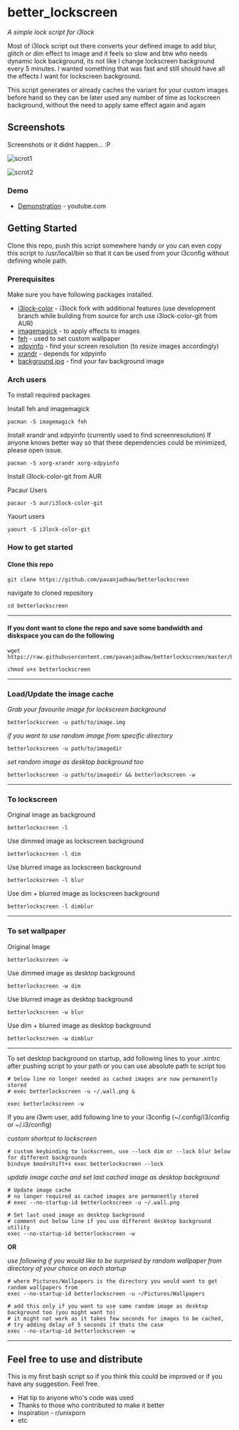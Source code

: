 # better_lockscreen
*A simple lock script for i3lock*

Most of i3lock script out there converts your defined image to add blur, glitch or dim effect to image and it feels so slow and btw who needs dynamic lock background,
its not like I change lockscreen background every 5 minutes.
I wanted something that was fast and still should have all the effects I want for lockscreen background.

This script generates or already caches the variant for your custom images before hand so they can be later used any number of time as lockscreen background,
without the need to apply same effect again and again

## Screenshots

Screenshots or it didnt happen... :P

![scrot1](https://github.com/pavanjadhaw/betterlockscreen.demo/raw/master/scrots/scrot1.png "scrot1.png")

![scrot2](https://github.com/pavanjadhaw/betterlockscreen.demo/raw/master/scrots/scrot2.png "scrot2.png")

### Demo

* [Demonstration](https://www.youtube.com/watch?v=9Ng5FZwnn6M&feature=youtu.be) - youtube.com

## Getting Started

Clone this repo, push this script somewhere handy or you can even copy this script to /usr/local/bin so that it can be used from your i3config without defining whole path.

### Prerequisites

Make sure you have following packages installed.

* [i3lock-color](https://github.com/PandorasFox/i3lock-color) - i3lock fork with additional features (use development branch while building from source for arch use i3lock-color-git from AUR)
* [imagemagick](https://www.imagemagick.org/script/index.php) - to apply effects to images
* [feh](https://feh.finalrewind.org/) - used to set custom wallpaper
* [xdpyinfo](https://www.x.org/archive/X11R7.7/doc/man/man1/xdpyinfo.1.xhtml) - find your screen resolution (to resize images accordingly)
* [xrandr](https://www.x.org/wiki/Projects/XRandR/) - depends for xdpyinfo
* [background.jpg](https://unsplash.com/) - find your fav background image

### Arch users

To install required packages

Install feh and imagemagick

```
pacman -S imagemagick feh
```

Install xrandr and xdpyinfo (currently used to find screenresolution)
If anyone knows better way so that these dependencies could be minimized, please open issue.

```
pacman -S xorg-xrandr xorg-xdpyinfo
```

Install i3lock-color-git from AUR

Pacaur Users
```
pacaur -S aur/i3lock-color-git
```

Yaourt users
```
yaourt -S i3lock-color-git
```

### How to get started

#### Clone this repo

```
git clone https://github.com/pavanjadhaw/betterlockscreen
```

navigate to cloned repository

```
cd betterlockscreen
```

---

#### If you dont want to clone the repo and save some bandwidth and diskspace you can do the following

```
wget https://raw.githubusercontent.com/pavanjadhaw/betterlockscreen/master/betterlockscreen

chmod u+x betterlockscreen
```

---

### Load/Update the image cache

*Grab your favourite image for lockscreen background*

```
betterlockscreen -u path/to/image.img
```

*if you want to use random image from specific directory*

```
betterlockscreen -u path/to/imagedir
```

*set random image as desktop background too*

```
betterlockscreen -u path/to/imagedir && betterlockscreen -w
```

---

### To lockscreen

Original image as background

```
betterlockscreen -l
```

Use dimmed image as lockscreen background

```
betterlockscreen -l dim
```

Use blurred image as lockscreen background

```
betterlockscreen -l blur
```

Use dim + blurred image as lockscreen background

```
betterlockscreen -l dimblur
```

---

### To set wallpaper

Original Image

```
betterlockscreen -w
```

Use dimmed image as desktop background

```
betterlockscreen -w dim
```

Use blurred image as desktop background

```
betterlockscreen -w blur
```

Use dim + blurred image as desktop background

```
betterlockscreen -w dimblur
```

---

To set desktop background on startup, add following lines to your .xintrc after pushing script to your path or you can use absolute path to script too

```
# below line no longer needed as cached images are now permanently stored
# exec betterlockscreen -u ~/.wall.png &

exec betterlockscreen -w
```

If you are i3wm user, add following line to your i3config (~/.config/i3/config or ~/.i3/config)

*custom shortcut to lockscreen*
```
# custom keybinding to lockscreen, use --lock dim or --lock blur below for different backgrounds
bindsym $mod+shift+x exec betterlockscreen --lock
```

*update image cache and set last cached image as desktop background*
```
# Update image cache
# no longer required as cached images are permanently stored
# exec --no-startup-id betterlockscreen -u ~/.wall.png

# Set last used image as desktop background
# comment out below line if you use different desktop background utility
exec --no-startup-id betterlockscreen -w
```

**OR**

*use following if you would like to be surprised by random wallpaper from directory of your choice on each startup*
```
# where Pictures/Wallpapers is the directory you would want to get random wallpapers from
exec --no-startup-id betterlockscreen -u ~/Pictures/Wallpapers

# add this only if you want to use same random image as desktop background too (you might want to)
# it might not work as it takes few seconds for images to be cached,
# try adding delay of 5 seconds if thats the case
exec --no-startup-id betterlockscreen -w
```

---

## Feel free to use and distribute

This is my first bash script so if you think this could be improved or if you have any suggestion. Feel free.

* Hat tip to anyone who's code was used
* Thanks to those who contributed to make it better
* Inspiration - r/unixporn
* etc


